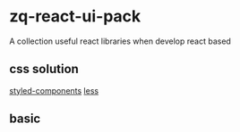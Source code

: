 # zq-react-ui-pack
A collection useful react libraries when develop react based  

## css solution
   [styled-components](https://github.com/styled-components/styled-components)
    [less](./docs/less.md)
## basic